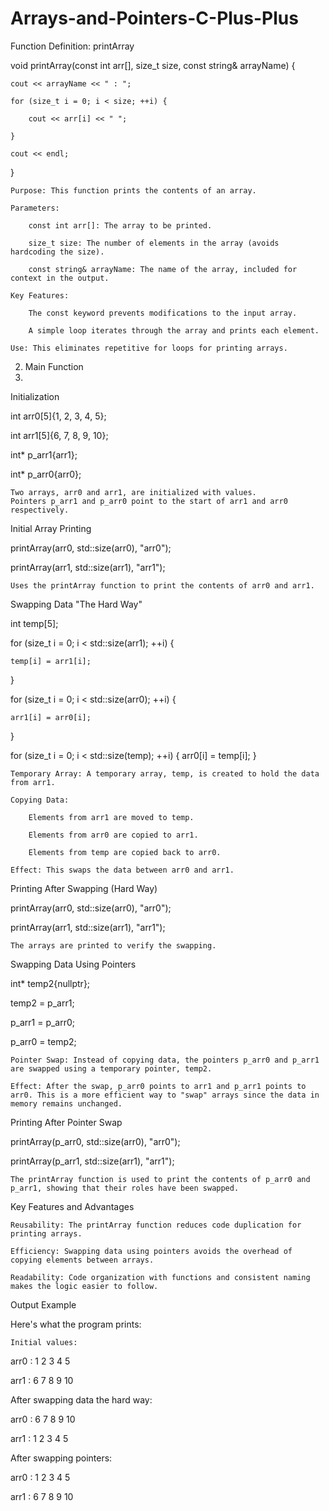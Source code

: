 # Arrays-and-Pointers-C-Plus-Plus

Function Definition: printArray

void printArray(const int arr[], size_t size, const string& arrayName) {

    cout << arrayName << " : ";
    
    for (size_t i = 0; i < size; ++i) {
    
        cout << arr[i] << " ";
        
    }
    
    cout << endl;
    
}

    Purpose: This function prints the contents of an array.
    
    Parameters:
    
        const int arr[]: The array to be printed.
        
        size_t size: The number of elements in the array (avoids hardcoding the size).
        
        const string& arrayName: The name of the array, included for context in the output.
        
    Key Features:
    
        The const keyword prevents modifications to the input array.
        
        A simple loop iterates through the array and prints each element.
        
    Use: This eliminates repetitive for loops for printing arrays.

2. Main Function
3. 
Initialization

int arr0[5]{1, 2, 3, 4, 5};

int arr1[5]{6, 7, 8, 9, 10};

int* p_arr1{arr1};

int* p_arr0{arr0};

    Two arrays, arr0 and arr1, are initialized with values.
    Pointers p_arr1 and p_arr0 point to the start of arr1 and arr0 respectively.

Initial Array Printing

printArray(arr0, std::size(arr0), "arr0");

printArray(arr1, std::size(arr1), "arr1");

    Uses the printArray function to print the contents of arr0 and arr1.

Swapping Data "The Hard Way"

int temp[5];

for (size_t i = 0; i < std::size(arr1); ++i) {

    temp[i] = arr1[i];
}

for (size_t i = 0; i < std::size(arr0); ++i) {

    arr1[i] = arr0[i];
}

for (size_t i = 0; i < std::size(temp); ++i) {
    arr0[i] = temp[i];
}

    Temporary Array: A temporary array, temp, is created to hold the data from arr1.
    
    Copying Data:
    
        Elements from arr1 are moved to temp.
        
        Elements from arr0 are copied to arr1.
        
        Elements from temp are copied back to arr0.
        
    Effect: This swaps the data between arr0 and arr1.

Printing After Swapping (Hard Way)

printArray(arr0, std::size(arr0), "arr0");

printArray(arr1, std::size(arr1), "arr1");

    The arrays are printed to verify the swapping.

Swapping Data Using Pointers

int* temp2{nullptr};

temp2 = p_arr1;

p_arr1 = p_arr0;

p_arr0 = temp2;

    Pointer Swap: Instead of copying data, the pointers p_arr0 and p_arr1 are swapped using a temporary pointer, temp2.
    
    Effect: After the swap, p_arr0 points to arr1 and p_arr1 points to arr0. This is a more efficient way to "swap" arrays since the data in memory remains unchanged.

Printing After Pointer Swap

printArray(p_arr0, std::size(arr0), "arr0");

printArray(p_arr1, std::size(arr1), "arr1");

    The printArray function is used to print the contents of p_arr0 and p_arr1, showing that their roles have been swapped.

Key Features and Advantages

    Reusability: The printArray function reduces code duplication for printing arrays.
    
    Efficiency: Swapping data using pointers avoids the overhead of copying elements between arrays.
    
    Readability: Code organization with functions and consistent naming makes the logic easier to follow.

Output Example

Here's what the program prints:

    Initial values:

arr0 : 1 2 3 4 5

arr1 : 6 7 8 9 10

After swapping data the hard way:

arr0 : 6 7 8 9 10

arr1 : 1 2 3 4 5

After swapping pointers:

arr0 : 1 2 3 4 5

arr1 : 6 7 8 9 10
